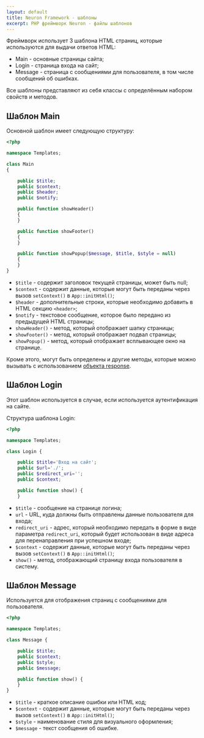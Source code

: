 ```yaml
---
layout: default
title: Neuron Framework - шаблоны
excerpt: PHP фреймворк Neuron - файлы шаблонов
---
```


Фреймворк использует 3 шаблона HTML страниц, которые используются для выдачи ответов HTML:

* Main - основные страницы сайта;
* Login - страница входа на сайт;
* Message - страница с сообщениями для пользователя, в том числе сообщений об ошибках.

Все шаблоны представляют из себя классы с определённым набором свойств и методов.

## Шаблон Main

Основной шаблон имеет следующую структуру:

```php
<?php

namespace Templates;

class Main
{

    public $title;
    public $context;
    public $header;
    public $notify;

    public function showHeader()
    {
    }

    public function showFooter()
    {
    }

    public function showPopup($message, $title, $style = null)
    {
    }
}
```

* `$title` - содержит заголовок текущей страницы, может быть null;
* `$context` - содержит данные, которые могут быть переданы через вызов `setContext()` в `App::initHtml()`;
* `$header` - дополнительные строки, которые необходимо добавить в HTML секцию `<header>`;
* `$notify` - текстовое сообщение, которое было передано из предыдущей HTML страницы;
* `showHeader()` - метод, который отображает шапку страницы;
* `showFooter()` - метод, который отображает подвал страницы;
* `showPopup()` - метод, который отображает всплывающее окно на странице.

Кроме этого, могут быть определены и другие методы, которые можно вызывать с использованием [объекта response](response).

## Шаблон Login

Этот шаблон используется в случае, если используется аутентификация на сайте.

Структура шаблона Login:

```php
<?php

namespace Templates;

class Login {

    public $title='Вход на сайт';
    public $url='./';
    public $redirect_uri='';
    public $context;

    public function show() {
    }
```

* `$title` - сообщение на странице логина;
* `url` - URL, куда должны быть отправлены данные пользователя для входа;
* `redirect_uri` - адрес, который необходимо передать в форме в виде параметра `redirect_uri`, который будет использован в виде адреса для перенаправления при успешном входе;
* `$context` - содержит данные, которые могут быть переданы через вызов `setContext()` в `App::initHtml()`;
* `show()` - метод, отображающий страницу входа пользователя в систему.

## Шаблон Message

Используется для отображения страниц с сообщениями для пользователя.

```php
<?php

namespace Templates;

class Message {

    public $title;
    public $context;
    public $style;
    public $message;

    public function show() {
    }
}
```

* `$title` - краткое описание ошибки или HTML код;
* `$context` - содержит данные, которые могут быть переданы через вызов `setContext()` в `App::initHtml()`;
* `$style` - наименование стиля для визуального оформления;
* `$message` - текст сообщения об ошибке.

